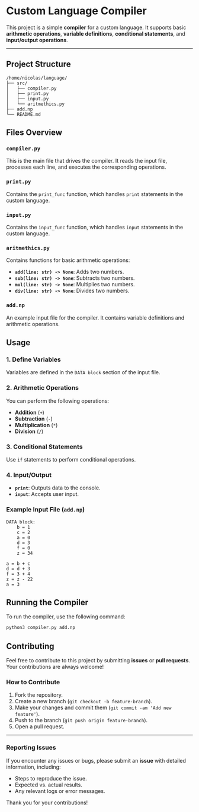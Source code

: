 # Custom Language Compiler

This project is a simple **compiler** for a custom language. It supports basic **arithmetic operations**, **variable definitions**, **conditional statements**, and **input/output operations**.

---

## Project Structure

```plaintext
/home/nicolas/language/
├── src/
│   ├── compiler.py
│   ├── print.py
│   ├── input.py
│   └── aritmethics.py
├── add.np
└── README.md
```

## Files Overview

### `compiler.py`
This is the main file that drives the compiler. It reads the input file, processes each line, and executes the corresponding operations.

### `print.py`
Contains the `print_func` function, which handles `print` statements in the custom language.

### `input.py`
Contains the `input_func` function, which handles `input` statements in the custom language.

### `aritmethics.py`
Contains functions for basic arithmetic operations:

- **`add(line: str) -> None`**: Adds two numbers.
- **`sub(line: str) -> None`**: Subtracts two numbers.
- **`mul(line: str) -> None`**: Multiplies two numbers.
- **`div(line: str) -> None`**: Divides two numbers.

### `add.np`
An example input file for the compiler. It contains variable definitions and arithmetic operations.

## Usage

### 1. **Define Variables**
Variables are defined in the `DATA block` section of the input file.

### 2. **Arithmetic Operations**
You can perform the following operations:

- **Addition** (`+`)
- **Subtraction** (`-`)
- **Multiplication** (`*`)
- **Division** (`/`)

### 3. **Conditional Statements**
Use `if` statements to perform conditional operations.

### 4. **Input/Output**
- **`print`**: Outputs data to the console.
- **`input`**: Accepts user input.

### Example Input File (`add.np`)

```plaintext
DATA block:
    b = 1
    c = 2
    a = 0
    d = 3
    f = 0
    z = 34

a = b + c
d = d + 3
f = 3 + 4
z = z - 22
a = 3
```

## Running the Compiler

To run the compiler, use the following command:

```bash
python3 compiler.py add.np
```

## Contributing

Feel free to contribute to this project by submitting **issues** or **pull requests**. Your contributions are always welcome!

### How to Contribute

1. Fork the repository.
2. Create a new branch (`git checkout -b feature-branch`).
3. Make your changes and commit them (`git commit -am 'Add new feature'`).
4. Push to the branch (`git push origin feature-branch`).
5. Open a pull request.

---

### Reporting Issues

If you encounter any issues or bugs, please submit an **issue** with detailed information, including:

- Steps to reproduce the issue.
- Expected vs. actual results.
- Any relevant logs or error messages.

Thank you for your contributions!

